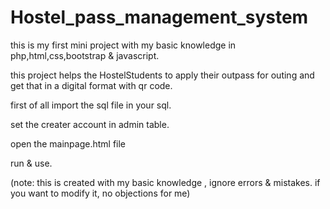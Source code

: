# Hostel_pass_management_system

this is my first mini project with my basic knowledge in php,html,css,bootstrap & javascript.
 
 this project helps the HostelStudents to apply their outpass for outing and get that in a digital format with qr code.
 
 first of all import the sql file in your sql.
 
 set the creater account in admin table.
 
 open the mainpage.html file
 
 run & use.
 
 (note: this is created with my basic knowledge , ignore errors & mistakes. if you want to modify it, no objections for me)

